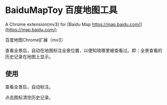 # BaiduMapToy 百度地图工具

A Chrome extension(mv3) for [Baidu Map https://map.baidu.com/](https://map.baidu.com/)

百度地图Chrome扩展（mv3）

查看全景后，自动在地图标注全景位置，以便知晓哪里被查看过。即：全景查看的历史记录在地图上显示。

## 使用

查看全景后，自动标注。

点击图标清空历史记录。
